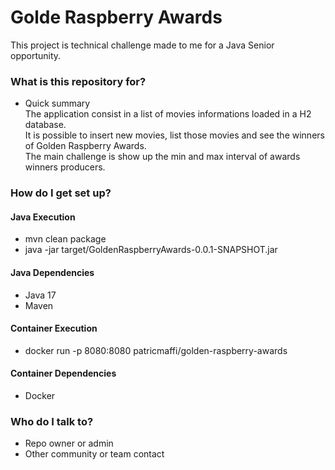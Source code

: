 # Golde Raspberry Awards #

This project is technical challenge made to me for a Java Senior opportunity.<br/>

### What is this repository for? ###
* Quick summary <br/>
The application consist in a list of movies informations loaded in a H2 database.<br/>
It is possible to insert new movies, list those movies and see the winners of Golden Raspberry Awards.<br/>
The main challenge is show up the min and max interval of awards winners producers.<br/>

### How do I get set up? ###
#### Java Execution ####
* mvn clean package
* java -jar target/GoldenRaspberryAwards-0.0.1-SNAPSHOT.jar

#### Java Dependencies ####
* Java 17
* Maven

#### Container Execution ####
* docker run -p 8080:8080 patricmaffi/golden-raspberry-awards

#### Container Dependencies ####
* Docker

### Who do I talk to? ###

* Repo owner or admin
* Other community or team contact